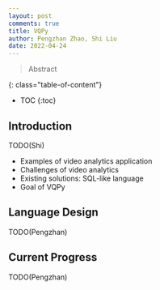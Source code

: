 ```yaml
---
layout: post
comments: true
title: VQPy
author: Pengzhan Zhao, Shi Liu
date: 2022-04-24
---
```



> Abstract

<!--more-->
{: class="table-of-content"}
* TOC
{:toc}

## Introduction

TODO(Shi)

- Examples of video analytics application
- Challenges of video analytics
- Existing solutions: SQL-like language
- Goal of VQPy

## Language Design

TODO(Pengzhan)

## Current Progress

TODO(Pengzhan)
